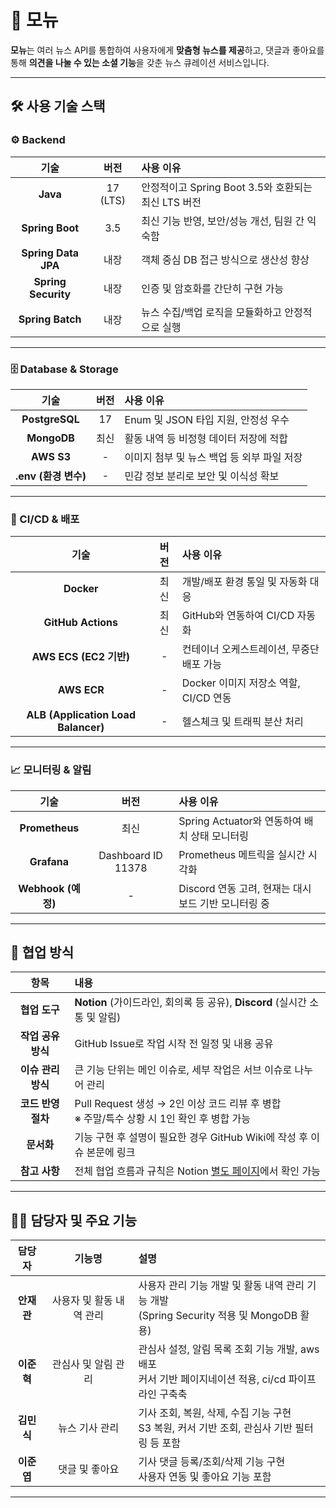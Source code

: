 # 📰 모뉴

**모뉴**는 여러 뉴스 API를 통합하여 사용자에게 **맞춤형 뉴스를 제공**하고, 댓글과 좋아요를 통해 **의견을 나눌 수 있는 소셜 기능**을 갖춘 뉴스 큐레이션 서비스입니다.

---

## 🛠️ 사용 기술 스택

### ⚙️ Backend

| 기술 | 버전 | 사용 이유 |
|:---:|:---:|:---|
| **Java** | 17 (LTS) | 안정적이고 Spring Boot 3.5와 호환되는 최신 LTS 버전 |
| **Spring Boot** | 3.5 | 최신 기능 반영, 보안/성능 개선, 팀원 간 익숙함 |
| **Spring Data JPA** | 내장 | 객체 중심 DB 접근 방식으로 생산성 향상 |
| **Spring Security** | 내장 | 인증 및 암호화를 간단히 구현 가능 |
| **Spring Batch** | 내장 | 뉴스 수집/백업 로직을 모듈화하고 안정적으로 실행 |

---

### 🗄️ Database & Storage

| 기술 | 버전 | 사용 이유 |
|:---:|:---:|:---|
| **PostgreSQL** | 17 | Enum 및 JSON 타입 지원, 안정성 우수 |
| **MongoDB** | 최신 | 활동 내역 등 비정형 데이터 저장에 적합 |
| **AWS S3** | - | 이미지 첨부 및 뉴스 백업 등 외부 파일 저장 |
| **.env (환경 변수)** | - | 민감 정보 분리로 보안 및 이식성 확보 |

---

### 🚀 CI/CD & 배포

| 기술 | 버전 | 사용 이유 |
|:---:|:---:|:---|
| **Docker** | 최신 | 개발/배포 환경 통일 및 자동화 대응 |
| **GitHub Actions** | 최신 | GitHub와 연동하여 CI/CD 자동화 |
| **AWS ECS (EC2 기반)** | - | 컨테이너 오케스트레이션, 무중단 배포 가능 |
| **AWS ECR** | - | Docker 이미지 저장소 역할, CI/CD 연동 |
| **ALB (Application Load Balancer)** | - | 헬스체크 및 트래픽 분산 처리 |

---

### 📈 모니터링 & 알림

| 기술 | 버전 | 사용 이유 |
|:---:|:---:|:---|
| **Prometheus** | 최신 | Spring Actuator와 연동하여 배치 상태 모니터링 |
| **Grafana** | Dashboard ID 11378 | Prometheus 메트릭을 실시간 시각화 |
| **Webhook (예정)** | - | Discord 연동 고려, 현재는 대시보드 기반 모니터링 중 |

---

## 🤝 협업 방식

| 항목 | 내용 |
|:---:|:---|
| **협업 도구** | **Notion** (가이드라인, 회의록 등 공유), **Discord** (실시간 소통 및 알림) |
| **작업 공유 방식** | GitHub Issue로 작업 시작 전 일정 및 내용 공유 |
| **이슈 관리 방식** | 큰 기능 단위는 메인 이슈로, 세부 작업은 서브 이슈로 나누어 관리 |
| **코드 반영 절차** | Pull Request 생성 → 2인 이상 코드 리뷰 후 병합<br>※ 주말/특수 상황 시 1인 확인 후 병합 가능 |
| **문서화** | 기능 구현 후 설명이 필요한 경우 GitHub Wiki에 작성 후 이슈 본문에 링크 |
| **참고 사항** | 전체 협업 흐름과 규칙은 Notion [별도 페이지](https://www.notion.so/201a1f92255a808a8f3bd33de312c52f?pvs=21)에서 확인 가능 |

---

## 👨‍💻 담당자 및 주요 기능

| 담당자 | 기능명 | 설명 |
|:---:|:---:|:---|
| **안재관** | 사용자 및 활동 내역 관리 | 사용자 관리 기능 개발 및 활동 내역 관리 기능 개발<br>(Spring Security 적용 및 MongoDB 활용) |
| **이준혁** | 관심사 및 알림 관리 | 관심사 설정, 알림 목록 조회 기능 개발, aws 배포<br>커서 기반 페이지네이션 적용, ci/cd 파이프라인 구축축|
| **김민식** | 뉴스 기사 관리 | 기사 조회, 복원, 삭제, 수집 기능 구현<br>S3 복원, 커서 기반 조회, 관심사 기반 필터링 등 포함 |
| **이준엽** | 댓글 및 좋아요 | 기사 댓글 등록/조회/삭제 기능 구현<br>사용자 연동 및 좋아요 기능 포함 |

---

